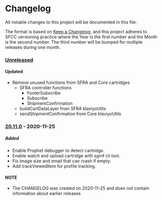 # Changelog
All notable changes to this project will be documented in this file.

The format is based on [Keep a Changelog](https://keepachangelog.com/en/1.0.0/),
and this project adheres to SFCC versioning practice where the Year is the
first number and the Month is the second number. The third number will be
bumped for multiple releases during one month.

### [Unreleased]
#### Updated
- Remove unused functions from SFRA and Core cartridges
    - SFRA controller functions
        - FooterSubscribe
        - Subscribe
        - ShipmentConfirmation
    - buildCartDataLayer from SFRA klaviyoUtils
    - sendShipmentConfirmation from Core klaviyoUtils


### [20.11.0] - 2020-11-25
##### Added
- Enable Prophet debugger to detect cartridge.
- Enable watch and upload cartridge with sgmf cli tool.
- Fix image size and email that can crash if empty.
- Add trackViewedItem for profile tracking.

[Unreleased]: https://github.com/SalesforceCommerceCloud/link_klaviyo/compare/HEAD...release-20.11.0
[20.11.0]: https://github.com/SalesforceCommerceCloud/link_klaviyo/compare/release-20.11.0...release-20.1.0
[20.1.0]: https://github.com/SalesforceCommerceCloud/link_klaviyo/compare/release-20.1.0...master


#### NOTE
- The CHANGELOG was created on 2020-11-25 and does not contain information about earlier releases
